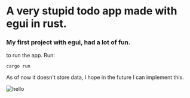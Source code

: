 # A very stupid todo app made with egui in rust.
### My first project with egui, had a lot of fun.

to run the app. Run:
```
cargo run
```
As of now it doesn't store data, I hope in the future I can implement this.

![hello](https://imgur.com/a/FSMZmEd)
